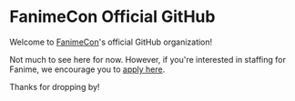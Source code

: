 # FanimeCon Official GitHub

Welcome to [FanimeCon](https://www.fanime.com/)'s official GitHub organization!

Not much to see here for now. However, if you're interested in staffing for Fanime, we encourage you to [apply here](https://apply.fanime.com/).

Thanks for dropping by!
